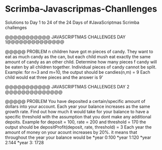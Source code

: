 # Scrimba-Javascripmas-Chanllenges
Solutions to Day 1 to 24 of the 24 Days of #JavaScriptmas  Scrimba challenges

@@@@@@@@@@@ JAVASCRIPTMAS CHALLENGES DAY 1@@@@@@@@@@@@@@

@@@@@ PROBLEM 
n children have got m pieces of candy. They want to eat as much candy as the can, but each child mush eat exactly the same 
amount of candy as an other child. Determine how many pieces f candy will be eaten by all children together. Individual pieces of candy cannot
be split.
Example: for n=3 and m=10, the output should be candies(n,m) = 9
Each child would eat three pieces and the answer is 9'



@@@@@@@@@@@ JAVASCRIPTMAS CHALLENGES DAY 2 @@@@@@@@@@@@@@

@@@@@ PROBLEM 
You have deposited a certain/specific amount of dollars into your account. Each year your balance increases as the same growth rate.
Find out how much it would take for your balance to have a specific threshold with the assumption that you dont make any additional depoits.
Example 
for deposit = 100, rate = 200 and threshold = 170 the output should be depositProfit(deposit, rate, threshold) = 3
Each year the amount of money on your acount increases by 20%. it means that throughout the year your balance would be
*year 0:100
*year 1:120
*year 2:144
*year 3: 1728


